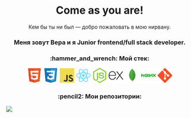 <div id="header" align="center">
  <h1>
  Come as you are!
  </h1>
  <p>
  Кем бы ты ни был — добро пожаловать в мою нирвану.
  </p>
  <h3>Меня зовут Вера и я Junior frontend/full stack developer.  </h3>
 <h3> :hammer_and_wrench: Мой стек:</h3>
    <img src="https://raw.githubusercontent.com/devicons/devicon/55609aa5bd817ff167afce0d965585c92040787a/icons/html5/html5-original.svg" title="HTML5" **alt="HTML5" width="40" height="40"/>
  <img src="https://raw.githubusercontent.com/devicons/devicon/55609aa5bd817ff167afce0d965585c92040787a/icons/css3/css3-original.svg" title="CSS3" **alt="CSS3" width="40" height="40"/>
  <img src="https://raw.githubusercontent.com/devicons/devicon/55609aa5bd817ff167afce0d965585c92040787a/icons/javascript/javascript-original.svg" title="JS" **alt="JS" width="40" height="40"/>
  <img src="https://raw.githubusercontent.com/devicons/devicon/55609aa5bd817ff167afce0d965585c92040787a/icons/react/react-original.svg" title="React" **alt="React" width="40" height="40"/>
<img src="https://raw.githubusercontent.com/devicons/devicon/55609aa5bd817ff167afce0d965585c92040787a/icons/nodejs/nodejs-original.svg" title="NodeJS" **alt="NodeJS" width="40" height="40"/>
  <img src="https://raw.githubusercontent.com/devicons/devicon/55609aa5bd817ff167afce0d965585c92040787a/icons/express/express-original.svg" title="ExpressJS" **alt="ExpressJS" width="40" height="40"/>
   <img src="https://raw.githubusercontent.com/devicons/devicon/55609aa5bd817ff167afce0d965585c92040787a/icons/mongodb/mongodb-original.svg" title="MongoDB" **alt="MongoDB" width="40" height="40"/>
  <img src="https://raw.githubusercontent.com/devicons/devicon/55609aa5bd817ff167afce0d965585c92040787a/icons/nginx/nginx-original.svg" title="Nginx" **alt="Nginx" width="40" height="40"/>
  <img src="https://raw.githubusercontent.com/devicons/devicon/55609aa5bd817ff167afce0d965585c92040787a/icons/git/git-original.svg" title="Git" **alt="Git" width="40" height="40"/>
 <h3>:pencil2: Мои репозитории:</h3>
</div>
<img src="https://github-readme-stats.vercel.app/api/top-langs/?username=verabald&layout=donut"/> 
